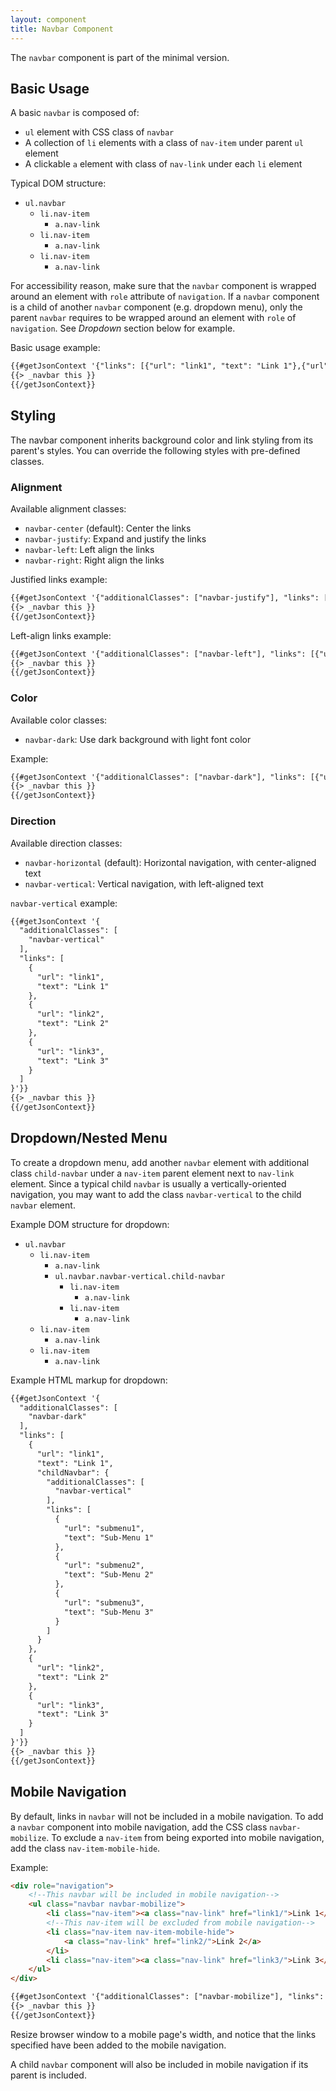 ```yaml
---
layout: component
title: Navbar Component
---
```


The `navbar` component is part of the minimal version.

## Basic Usage

A basic `navbar` is composed of:
* `ul` element with CSS class of `navbar`
* A collection of `li` elements with a class of `nav-item` under parent `ul` element
* A clickable `a` element with class of `nav-link` under each `li` element

Typical DOM structure:
* `ul.navbar`
  * `li.nav-item`
    * `a.nav-link`
  * `li.nav-item`
    * `a.nav-link`
  * `li.nav-item`
    * `a.nav-link`

For accessibility reason, make sure that the `navbar` component is wrapped around an element with `role` attribute of `navigation`. If a `navbar` component is a child of another `navbar` component (e.g. dropdown menu), only the parent `navbar` requires to be wrapped around an element with `role` of `navigation`. See _Dropdown_ section below for example.

Basic usage example:
```html
{{#getJsonContext '{"links": [{"url": "link1", "text": "Link 1"},{"url": "link2", "text": "Link 2"},{"url": "link3", "text": "Link 3"}]}'}}
{{> _navbar this }}
{{/getJsonContext}}
```

## Styling

The navbar component inherits background color and link styling from its parent's styles. You can override the following styles with pre-defined classes.

### Alignment

Available alignment classes:
* `navbar-center` (default): Center the links
* `navbar-justify`: Expand and justify the links
* `navbar-left`: Left align the links
* `navbar-right`: Right align the links

Justified links example:
```html
{{#getJsonContext '{"additionalClasses": ["navbar-justify"], "links": [{"url": "link1", "text": "Link 1"},{"url": "link2", "text": "Link 2"},{"url": "link3", "text": "Link 3"}]}'}}
{{> _navbar this }}
{{/getJsonContext}}
```

Left-align links example:
```html
{{#getJsonContext '{"additionalClasses": ["navbar-left"], "links": [{"url": "link1", "text": "Link 1"},{"url": "link2", "text": "Link 2"},{"url": "link3", "text": "Link 3"}]}'}}
{{> _navbar this }}
{{/getJsonContext}}
```


### Color

Available color classes: 
* `navbar-dark`: Use dark background with light font color

Example:
```html
{{#getJsonContext '{"additionalClasses": ["navbar-dark"], "links": [{"url": "link1", "text": "Link 1"},{"url": "link2", "text": "Link 2"},{"url": "link3", "text": "Link 3"}]}'}}
{{> _navbar this }}
{{/getJsonContext}}
```


### Direction

Available direction classes:
* `navbar-horizontal` (default): Horizontal navigation, with center-aligned text
* `navbar-vertical`: Vertical navigation, with left-aligned text

`navbar-vertical` example:
```html
{{#getJsonContext '{
  "additionalClasses": [
    "navbar-vertical"
  ],
  "links": [
    {
      "url": "link1",
      "text": "Link 1"
    },
    {
      "url": "link2",
      "text": "Link 2"
    },
    {
      "url": "link3",
      "text": "Link 3"
    }
  ]
}'}}
{{> _navbar this }}
{{/getJsonContext}}
```


## Dropdown/Nested Menu

To create a dropdown menu, add another `navbar` element with additional class `child-navbar` under a `nav-item` parent element next to `nav-link` element. Since a typical child `navbar` is usually a vertically-oriented navigation, you may want to add the class `navbar-vertical` to the child `navbar` element.

Example DOM structure for dropdown:
* `ul.navbar`
  * `li.nav-item`
    * `a.nav-link`
    * `ul.navbar.navbar-vertical.child-navbar`
      * `li.nav-item`
        * `a.nav-link`
      * `li.nav-item`
        * `a.nav-link`
  * `li.nav-item`
    * `a.nav-link`
  * `li.nav-item`
    * `a.nav-link`


Example HTML markup for dropdown:
```html
{{#getJsonContext '{
  "additionalClasses": [
    "navbar-dark"
  ],
  "links": [
    {
      "url": "link1",
      "text": "Link 1",
      "childNavbar": {
        "additionalClasses": [
          "navbar-vertical"
        ],
        "links": [
          {
            "url": "submenu1",
            "text": "Sub-Menu 1"
          },
          {
            "url": "submenu2",
            "text": "Sub-Menu 2"
          },
          {
            "url": "submenu3",
            "text": "Sub-Menu 3"
          }
        ]
      }
    },
    {
      "url": "link2",
      "text": "Link 2"
    },
    {
      "url": "link3",
      "text": "Link 3"
    }
  ]
}'}}
{{> _navbar this }}
{{/getJsonContext}}
```

<!--### Extended dropdown menu

An extended dropdown menu has multiple columns under one link. This can be done by using nested `navbar` components with depth of 3, and adding class `extended-child-navbar` to the first `child-navbar` and `extended-child-section` to `nav-item` elements of this `navbar`.

Example DOM structure:
* `ul.navbar`
  * `li.nav-item`
    * `a.nav-link`
    * `ul.navbar.child-navbar.extended-child-navbar`
      * `li.nav-item.extended-child-section`
        * `h5.child-section-title`
        * `ul.navbar.child-navbar.navbar-vertical`
          * `li.nav-item`
          * `li.nav-item`
          * `li.nav-item`
        * `h5.child-section-title`
        * `ul.navbar.child-navbar.navbar-vertical`
          * `li.nav-item`
          * `li.nav-item`
          * `li.nav-item`
        * `h5.child-section-title`
        * `ul.navbar.child-navbar.navbar-vertical`
          * `li.nav-item`
          * `li.nav-item`
          * `li.nav-item`
  * `li.nav-item`
    * `a.nav-link`
  * `li.nav-item`
    * `a.nav-link`
  * `li.nav-item`
    * `a.nav-link`

Example HTML markup for the DOM structure given above:

```html
{{#getJsonContext '{
  "additionalClasses": [
    "navbar-dark"
  ],
  "links": [
    {
      "url": "link1",
      "text": "Link 1",
      "childNavbar": {
        "additionalClasses": [
          "extended-child-navbar"
        ],
        "links": [
          {
            "text": "Section 1",
            "extendedChildSection": true,
            "childNavbar": {
              "additionalClasses": [
                "navbar-vertical"
              ],
              "links": [
                {
                  "url": "submenu1",
                  "text": "Sub-Menu 1"
                },
                {
                  "url": "submenu2",
                  "text": "Sub-Menu 2"
                },
                {
                  "url": "submenu3",
                  "text": "Sub-Menu 3"
                }
              ]
            }
          },
          {
            "text": "Section 2",
            "extendedChildSection": true,
            "childNavbar": {
              "additionalClasses": [
                "navbar-vertical"
              ],
              "links": [
                {
                  "url": "submenu4",
                  "text": "Sub-Menu 4"
                },
                {
                  "url": "submenu5",
                  "text": "Sub-Menu 5"
                },
                {
                  "url": "submenu6",
                  "text": "Sub-Menu 6"
                }
              ]
            }
          },
          {
            "text": "Section 3",
            "extendedChildSection": true,
            "childNavbar": {
              "additionalClasses": [
                "navbar-vertical"
              ],
              "links": [
                {
                  "url": "submenu7",
                  "text": "Sub-Menu 7"
                },
                {
                  "url": "submenu8",
                  "text": "Sub-Menu 8"
                },
                {
                  "url": "submenu9",
                  "text": "Sub-Menu 9"
                }
              ]
            }
          }
        ]
      }
    },
    {
      "url": "link2",
      "text": "Link 2"
    },
    {
      "url": "link3",
      "text": "Link 3"
    },
    {
      "url": "link4",
      "text": "Link 4"
    }
  ]
}'}}
{{> _navbar this }}
{{/getJsonContext}}
```-->

## Mobile Navigation

By default, links in `navbar` will not be included in a mobile navigation. To add a `navbar` component into mobile navigation, add the CSS class `navbar-mobilize`. To exclude a `nav-item` from being exported into mobile navigation, add the class `nav-item-mobile-hide`.

Example:

```html
<div role="navigation">
    <!--This navbar will be included in mobile navigation-->
    <ul class="navbar navbar-mobilize">
        <li class="nav-item"><a class="nav-link" href="link1/">Link 1</a></li>
        <!--This nav-item will be excluded from mobile navigation-->
        <li class="nav-item nav-item-mobile-hide">
            <a class="nav-link" href="link2/">Link 2</a>
        </li>
        <li class="nav-item"><a class="nav-link" href="link3/">Link 3</a></li>
    </ul>
</div>
```

```html
{{#getJsonContext '{"additionalClasses": ["navbar-mobilize"], "links": [{"url": "link1", "text": "Link 1"},{"url": "link2", "text": "Link 2", "hideMobile": true},{"url": "link3", "text": "Link 3"}]}'}}
{{> _navbar this }}
{{/getJsonContext}}
```

Resize browser window to a mobile page's width, and notice that the links specified have been added to the mobile navigation.

A child `navbar` component will also be included in mobile navigation if its parent is included.